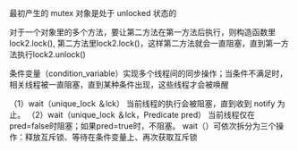 最初产生的 mutex 对象是处于 unlocked 状态的

对于一个对象里的多个方法，要让第二方法在第一方法后执行，则构造函数里lock2.lock(),
第二方法里lock2.lock()，这样第二方法就会一直阻塞，直到第一方法执行lock2.unlock()

条件变量（condition_variable）实现多个线程间的同步操作；当条件不满足时，相关线程被一直阻塞，直到某种条件出现，这些线程才会被唤醒

（1）wait（unique_lock <mutex>＆lck）
当前线程的执行会被阻塞，直到收到 notify 为止。
（2）wait（unique_lock <mutex>＆lck，Predicate pred）
当前线程仅在pred=false时阻塞；如果pred=true时，不阻塞。
wait（）可依次拆分为三个操作：释放互斥锁、等待在条件变量上、再次获取互斥锁